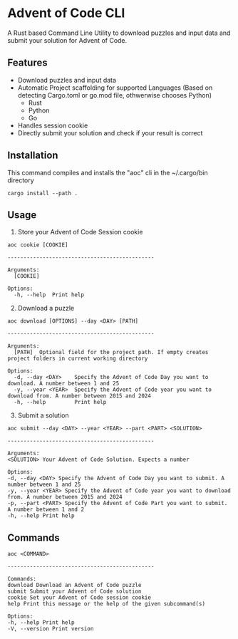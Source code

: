 # Advent of Code CLI

A Rust based Command Line Utility to download puzzles and input data and submit your solution for Advent of Code.

## Features
- Download puzzles and input data
- Automatic Project scaffolding for supported Languages (Based on detecting Cargo.toml or go.mod file, othwerwise chooses Python)
    - Rust
    - Python
    - Go
- Handles session cookie
- Directly submit your solution and check if your result is correct

## Installation

This command compiles and installs the "aoc" cli in the ~/.cargo/bin directory

```shell
cargo install --path .
```

## Usage

1. Store your Advent of Code Session cookie

```shell
aoc cookie [COOKIE]

----------------------------------------------

Arguments:
  [COOKIE]

Options:
  -h, --help  Print help
```

2. Download a puzzle

```shell
aoc download [OPTIONS] --day <DAY> [PATH]

----------------------------------------------

Arguments:
  [PATH]  Optional field for the project path. If empty creates project folders in current working directory

Options:
  -d, --day <DAY>    Specify the Advent of Code Day you want to download. A number between 1 and 25
  -y, --year <YEAR>  Specify the Advent of Code year you want to download from. A number between 2015 and 2024
  -h, --help         Print help
```

3. Submit a solution

```shell
aoc submit --day <DAY> --year <YEAR> --part <PART> <SOLUTION>

----------------------------------------------

Arguments:
<SOLUTION> Your Advent of Code Solution. Expects a number

Options:
-d, --day <DAY> Specify the Advent of Code Day you want to submit. A number between 1 and 25
-y, --year <YEAR> Specify the Advent of Code year you want to download from. A number between 2015 and 2024
-p, --part <PART> Specify the Advent of Code Part you want to submit. A number between 1 and 2
-h, --help Print help
```

## Commands

```shell
aoc <COMMAND>

----------------------------------------------

Commands:
download Download an Advent of Code puzzle
submit Submit your Advent of Code solution
cookie Set your Advent of Code session cookie
help Print this message or the help of the given subcommand(s)

Options:
-h, --help Print help
-V, --version Print version
```
